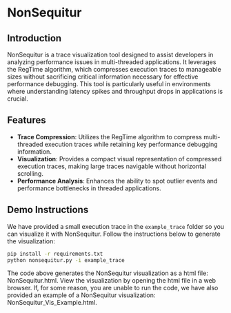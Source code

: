 # NonSequitur

## Introduction
NonSequitur is a trace visualization tool designed to assist developers in analyzing performance issues in multi-threaded applications. It leverages the RegTime algorithm, which compresses execution traces to manageable sizes without sacrificing critical information necessary for effective performance debugging. This tool is particularly useful in environments where understanding latency spikes and throughput drops in applications is crucial.

## Features
- **Trace Compression**: Utilizes the RegTime algorithm to compress multi-threaded execution traces while retaining key performance debugging information.
- **Visualization**: Provides a compact visual representation of compressed execution traces, making large traces navigable without horizontal scrolling.
- **Performance Analysis**: Enhances the ability to spot outlier events and performance bottlenecks in threaded applications.

## Demo Instructions
We have provided a small execution trace in the `example_trace` folder so you can visualize it with NonSequitur. Follow the instructions below to generate the visualization:

```bash
pip install -r requirements.txt
python nonsequitur.py -i example_trace
```

The code above generates the NonSequitur visualization as a html file: NonSequitur.html. View the visualization by opening the html file in a web browser. If, for some reason, you are unable to run the code, we have also provided an example of a NonSequitur visualization: NonSequitur_Vis_Example.html.